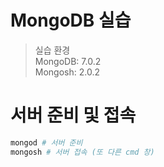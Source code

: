 # MongoDB 실습

> 실습 환경  
> MongoDB: 7.0.2  
> Mongosh: 2.0.2  

# 서버 준비 및 접속

```bash
mongod # 서버 준비
mongosh # 서버 접속 (또 다른 cmd 창)
```
